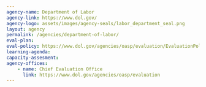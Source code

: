 ```yaml
---
agency-name: Department of Labor
agency-link: https://www.dol.gov/
agency-logo: assets/images/agency-seals/labor_department_seal.png
layout: agency
permalink: /agencies/department-of-labor/
eval-plan:
eval-policy: https://www.dol.gov/agencies/oasp/evaluation/EvaluationPolicy
learning-agenda:
capacity-assesment:
agency-offices:
    - name: Chief Evaluation Office
      link: https://www.dol.gov/agencies/oasp/evaluation
---
```

